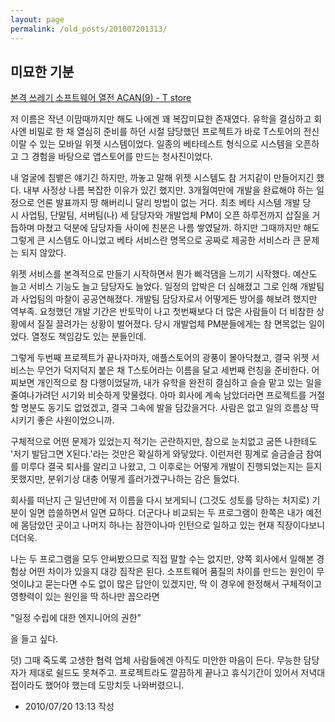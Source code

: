 ```yaml
---
layout: page
permalink: /old_posts/201007201313/
---
```


## 미묘한 기분

<a href="http://madsyntst.egloos.com/4434448" title="">본격 쓰레기 소프트웨어 열전 ACAN(9) - T store</a>

저 이름은 작년 이맘때까지만 해도 나에겐 꽤 복잡미묘한 존재였다. 유학을 결심하고 회사엔 비밀로 한 채 열심히 준비를 하던 시절 담당했던 프로젝트가 바로 T스토어의 전신이랄 수 있는 모바일 위젯 시스템이었다. 일종의 베타테스트 형식으로 시스템을 오픈하고 그 경험을 바탕으로 앱스토어를 만드는 청사진이었다.

내 얼굴에 침뱉은 얘기긴 하지만, 까놓고 말해 위젯 시스템도 참 거지같이 만들어지긴 했다. 내부 사정상 나름 복잡한 이유가 있긴 했지만. 3개월여만에 개발을 완료해야 하는 일정으로 언론 발표까지 땅 해버리니 달리 방법이 없는 거다. 최초 베타 시스템 개발 당시 사업팀, 단말팀, 서버팀(나) 세 담당자와 개발업체 PM이 오픈 하루전까지 삽질을 거듭하며 마쳤고 덕분에 담당자들 사이에 친분은 나름 쌓였달까. 하지만 그때까지만 해도 그렇게 큰 시스템도 아니었고 베타 서비스란 명목으로 공짜로 제공한 서비스라 큰 문제는 되지 않았다.

위젯 서비스를 본격적으로 만들기 시작하면서 뭔가 삐걱댐을 느끼기 시작했다. 예산도 늘고 서비스 기능도 늘고 담당자도 늘었다. 일정의 압박은 더 심해졌고 그로 인해 개발팀과 사업팀의 마찰이 공공연해졌다. 개발팀 담당자로서 어떻게든 방어를 해보려 했지만 역부족. 요청했던 개발 기간은 반토막이 나고 첫번째보다 더 많은 사람들이 더 비참한 상황에서 질질 끌려가는 상황이 벌어졌다. 당시 개발업체 PM분들에게는 참 면목없는 일이었다. 열정도 책임감도 있는 분들인데.

그렇게 두번째 프로젝트가 끝나자마자, 애플스토어의 광풍이 몰아닥쳤고, 결국 위젯 서비스는 무언가 덕지덕지 붙은 채 T스토어라는 이름을 달고 세번째 런칭을 준비한다. 어찌보면 개인적으로 참 다행이었달까, 내가 유학을 완전히 결심하고 슬슬 맡고 있는 일을 줄여나가려던 시기와 비슷하게 맞물렸다. 아마 회사에 계속 남았더라면 프로젝트를 거절할 명분도 동기도 없었겠고, 결국 그속에 발을 담갔을거다. 사람은 없고 일의 흐름상 딱 시키기 좋은 사원이었으니까.

구체적으로 어떤 문제가 있었는지 적기는 곤란하지만, 참으로 눈치없고 굼뜬 나한테도 '저기 발담그면 X된다.'라는 것만은 확실하게 와닿았다. 이런저런 핑계로 슬금슬금 참여를 미루다 결국 퇴사를 알리고 나왔고, 그 이후로는 어떻게 개발이 진행되었는지는 듣지 못했지만, 분위기상 대충 어떻게 흘러가겠구나하는 감은 들었다.

회사를 떠난지 근 일년만에 저 이름을 다시 보게되니 (그것도 성토를 당하는 처지로) 기분이 일면 씁쓸하면서 일면 묘하다. 더군다나 비교되는 두 프로그램이 한쪽은 내가 예전에 몸담았던 곳이고 나머지 하나는 잠깐이나마 인턴으로 일하고 있는 현재 직장이다보니 더더욱.

나는 두 프로그램을 모두 안써봤으므로 직접 말할 수는 없지만, 양쪽 회사에서 일해본 경험상 어떤 차이가 있을지 대강 짐작은 된다. 소프트웨어 품질의 차이를 만드는 원인이 무엇이냐고 묻는다면 수도 없이 많은 답안이 있겠지만, 딱 이 경우에 한정해서 구체적이고 영향력이 있는 원인을 딱 하나만 꼽으라면

"일정 수립에 대한 엔지니어의 권한"

을 들고 싶다.


덧) 그때 죽도록 고생한 협력 업체 사람들에겐 아직도 미안한 마음이 든다. 무능한 담당자가 제대로 쉴드도 못쳐주고. 프로젝트라도 깔끔하게 끝나고 휴식기간이 있어서 저녁대접이라도 했어야 했는데 도망치듯 나와버렸으니.




- 2010/07/20 13:13 작성